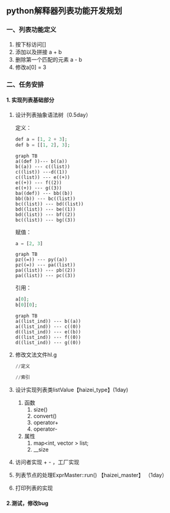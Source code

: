 ## python解释器列表功能开发规划

### 一、列表功能定义

1. 按下标访问[]
2. 添加以及拼接 a + b
3. 删除第一个匹配的元素  a - b
4. 修改a[0] = 3

### 二、任务安排

#### 1. 实现列表基础部分

1. 设计列表抽象语法树（0.5day）

   定义：

   ```php
   def a = [1, 2 + 3];
   def b = [[1, 2], 3];
   ```

   ```mermaid
   graph TB
   a((def ))--- b((a))
   b((a)) --- c((list))
   c((list)) ---d((1))
   c((list)) --- e((+))
   e((+)) --- f((2))
   e((+)) --- g((3))
   ba((def)) --- bb((b))
   bb((b)) --- bc((list))
   bc((list)) --- bd((list))
   bd((list)) --- be((1))
   bd((list)) --- bf((2))
   bc((list)) --- bg((3))
   ```

   赋值：

   ```php
   a = [2, 3]
   ```

   

   ```mermaid
   graph TB
   pz((=)) --- py((a))
   pz((=)) --- pa((list))
   pa((list)) --- pb((2))
   pa((list)) --- pc((3))
   ```

   

   引用：

   ```php
   a[0];
   b[0][0];
   ```

   ```mermaid
   graph TB
   a((list_ind)) --- b((a))
   a((list_ind)) --- c((0))
   d((list_ind)) --- e((b))
   d((list_ind)) --- f((0))
   d((list_ind)) --- g((0))
   ```

2. 修改文法文件hl.g

   ```python
   //定义
   
   //索引
   
   ```
   
   
   
3. 设计实现列表类listValue【haizei_type】(1day)

   1. 函数
      1. size()
      2. convert()
      3. operator+
      4. operator-
   2. 属性
      1. map<int, vector<IValue> > list;
      2. __size

4. 访问者实现 + - ，工厂实现

5. 列表节点的处理ExprMaster::run() 【haizei_master】 （1day）

6. 打印列表的实现

#### 2.测试，修改bug
